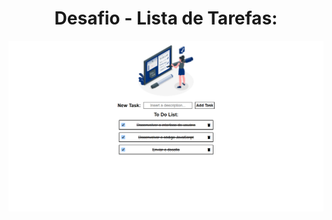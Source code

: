 <div align="center">

# Desafio - Lista de Tarefas:

<img src="./Assets/Images/Photo.png" alt="Foto">

</div>